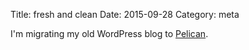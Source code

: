 Title: fresh and clean
Date: 2015-09-28
Category: meta

I'm migrating my old WordPress blog to [Pelican][pel].

[pel]:http://blog.getpelican.com/
